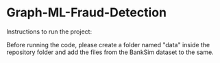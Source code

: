 # Graph-ML-Fraud-Detection


Instructions to run the project:

Before running the code, please create a folder named "data" inside the repository folder and add the files from the BankSim dataset to the same.

